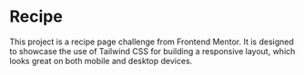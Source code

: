 # Recipe
This project is a recipe page challenge from Frontend Mentor. It is designed to showcase the use of Tailwind CSS for building a responsive layout, which looks great on both mobile and desktop devices.
